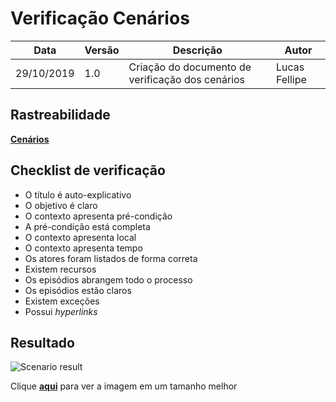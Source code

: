 # Verificação Cenários

| Data | Versão | Descrição | Autor |
| --- | --- | --- | --- |
| 29/10/2019 | 1.0 | Criação do documento de verificação dos cenários  | Lucas Fellipe |

## Rastreabilidade

[**Cenários**](/docs/modeling/scenarios)

## Checklist de verificação

* O título é auto-explicativo
* O objetivo é claro 
* O contexto apresenta pré-condição
* A pré-condição está completa
* O contexto apresenta local
* O contexto apresenta tempo
* Os atores foram listados de forma correta
* Existem recursos
* Os episódios abrangem todo o processo
* Os episódios estão claros
* Existem exceções
* Possui *hyperlinks*

## Resultado

![Scenario result](https://user-images.githubusercontent.com/40740008/67860673-3981f980-fafd-11e9-9025-0f6cb3b34ccf.jpg)

Clique [**aqui**](https://user-images.githubusercontent.com/40740008/67860673-3981f980-fafd-11e9-9025-0f6cb3b34ccf.jpg) para ver a imagem em um tamanho melhor



<!DOCTYPE html>
<html>
<head>
<style src='docs/docs/assets/css/table.css'>
table {
  width: 100%;
}
</style>
<link rel="stylesheet" href="docs/assets/css/table.css">
</head>
</html> 

